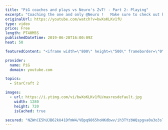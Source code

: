 ```yaml
---
title: "PiG coaches and plays vs Neuro's ZvT! - Part 2: Playing"
excerpt: "Coaching the one and only @Neuro !   Make sure to check out his channels and social media: https://www.twitch.tv/neuro https://www.youtube.com/channel/UCOUtDNm-8Td8AaJvMLxujtg https://twitter.com/NeuroZerg https://www.instagram.com/neurozerg/?hl=en  Like the content? Then consider to leave a thumbs up"
originalUrl: https://youtube.com/watch?v=bwXoKLKv1fU
type: video
price: Free
length: PT40M5S
publishedDateTime: 2019-06-28T16:00:09Z
heat: 50

featuredContent: "<iframe width=\"800\" height=\"500\" frameborder=\"0\" src=\"https://www.youtube.com/embed/bwXoKLKv1fU\" allow=\"accelerometer; autoplay; encrypted-media; gyroscope; picture-in-picture\" allowfullscreen></iframe>"

provider:
  name: PiG
  domain: youtube.com

topics:
  - StarCraft 2

images:
  - url: https://i.ytimg.com/vi/bwXoKLKv1fU/maxresdefault.jpg
    width: 1280
    height: 720
    isCached: true

secured: "NZWnCE5hUJB62kU41DfmW4/VBpq9865hoNKdbwv/ih3TYzbWQspgva0a3o3slAQrdFijL9v7FQKr0vIaXLWFDxKNPkI09Ly+w4irM8Ty5d+HyggGIBctjhzX3nUDnH+KNE8dBw/VoJaoy9KI4Xbo3C0hnH7FYQaqAqgwN2275/gTFEFSicbAjT2x/1vqEeY42YCsROKk18sTZaeobCEOHkrWeTCeGVJyQggri1Ol5gflygcz4AYrE7e5mSig/ogC+lPgYWVwUWKA42NZ2yRCn+mJGbR/MYd5OVGje/i5S36OGoDFwGBOrm8MZjbvf73c9RfUOK6lPkcirjkpOYcTi5R8G+YgCWjT7nTBA+vk18W2NyQ7XI2xh9cIf7vTmSYs08uMwpI36Q/YkUxGc8pIHLpwr/EKVajmSljq50Qts90=;K5qL2tDdJ+V0DXHV/AGChg=="
---
```


